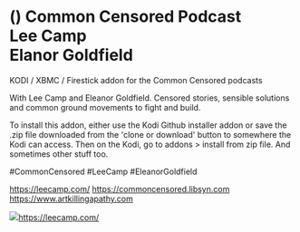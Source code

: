 () Common Censored Podcast<br>
Lee Camp<br>
Elanor Goldfield<br>
=============================

KODI / XBMC / Firestick addon for the Common Censored podcasts

With Lee Camp and Eleanor Goldfield.
Censored stories, sensible solutions and common ground movements to fight and build.

To install this addon, either use the Kodi Github installer addon or save the .zip file downloaded from the 'clone or download' button to somewhere the Kodi can access. Then on the Kodi, go to addons > install from zip file.
And sometimes other stuff too.

#CommonCensored
#LeeCamp
#EleanorGoldfield

https://leecamp.com/
https://commoncensored.libsyn.com
https://www.artkillingapathy.com

<img src="https%3A%2F%2Fis1-ssl.mzstatic.com%2Fimage%2Fthumb%2FMusic128%2Fv4%2F3d%2Fa7%2F89%2F3da7892b-1e22-cfb2-4282-d2007a47c679%2Fsource%2F1200x630bb.jpg">https://leecamp.com/</a>
